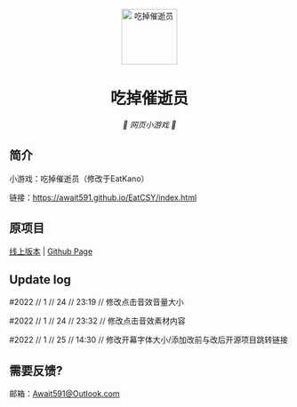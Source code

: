 <p align="center">
  <a href="https://await591.github.io/EatCSY/"><img src="https://github.com/Await591/await591.github.io/tree/main/EatCSY/static/image/ClickBefore.png?raw=true" width="100" height="100" alt="吃掉催逝员"></a>
</p>
<div align="center">

# 吃掉催逝员

_🦌 网页小游戏 🥛_

</div>


## 简介

小游戏：吃掉催逝员（修改于EatKano）

链接：https://await591.github.io/EatCSY/index.html

## 原项目

[线上版本](https://xingye.me/game/eatkano/index.php)
|
[Github Page](https://arcxingye.github.io/EatKano/index.html)

## Update log

#2022 // 1 // 24 // 23:19 // 修改点击音效音量大小

#2022 // 1 // 24 // 23:32 // 修改点击音效素材内容

#2022 // 1 // 25 // 14:30 // 修改开幕字体大小/添加改前与改后开源项目跳转链接

## 需要反馈?

邮箱：Await591@Outlook.com
